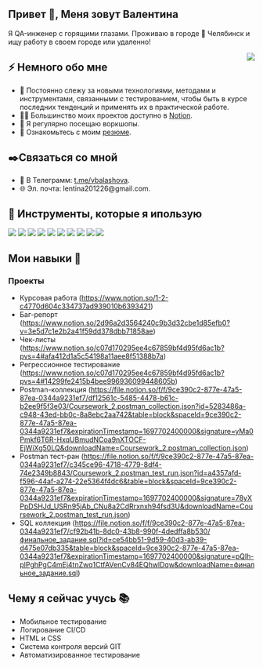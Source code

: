 <h2>Привет 👋, Меня зовут Валентина</h2>
<p>Я QA-инженер с горящими глазами.</a></strong> Проживаю в городе 🌁 Челябинск и ищу работу в своем городе или удаленно! </p>

<img align="right" src="https://img.hhcdn.ru/photo/738298072.jpeg?t=1697698269&h=7VqNtvFan5C6CuTjw1EY0g" />
<h2>⚡️ Немного обо мне</h2>
<ul>
<li>🧐 Постоянно слежу за новыми технологиями, методами и инструментами, связанными с тестированием, чтобы быть в курсе последних тенденций и применять их в практической работе.</li>
<li>👨‍💻 Большинство моих проектов доступно в <a href="https://www.notion.so/c07d170295ee4c67859bf4d95fd6ac1b">Notion</a>.</li>
<li>📝 Я регулярно посещаю воркшопы.</li>
<li>📙 Ознакомьтесь с моим <a href="https://chelyabinsk.hh.ru/resume/41d0150fff0c76b0320039ed1f656161556142">резюме</a>.</li>
</ul>
<h2> ✒️Связаться со мной</h2>
<ul>
<li>💬 В Телеграмм: <a href="https://t.me/vbalashova"> t.me/vbalashova</a>.</li>
<li>🌐 Эл. почта: lentina201226@gmail.com.</li>
</ul>

<h2>🚀 Инструменты, которые я ипользую</h2>
<p>
  <a href="https://jmeter.apache.org/"><img src="https://img.shields.io/badge/Jmeter-red"></a>
  <a href="https://soapui.ru/"><img src="https://img.shields.io/badge/SoapUI-yellow"></a>
  <a href="https://www.pgadmin.org/download/"><img src="https://img.shields.io/badge/PgAdmin4-blue"></a>
  <a href="https://petstore.swagger.io/#/"><img src="https://img.shields.io/badge/Swagger-green"></a> 
  <a href="https://www.notion.so/Portfolio-5845da22ea064a4c98020d4107fe884b"><img src="https://img.shields.io/badge/Notion-black"></a>
  <a href="https://chlist.sitechco.ru/login"><img src="https://img.shields.io/badge/Sitechco-cyan"></a>
  <a href="https://miro.com"><img src="https://img.shields.io/badge/Miro-yellow"></a>
  <a href="https://www.postman.com/"><img src="https://img.shields.io/badge/Postman-orange"></a>
  <a href="https://www.atlassian.com/software"><img src="https://img.shields.io/badge/Jira-black"></a>
  <a href="https://app.qase.io"><img src="https://img.shields.io/badge/Gase-blue"></a> 
</p>

## Мои навыки 📜

### Проекты

- Курсовая работа 
  (https://www.notion.so/1-2-c4770d604c334737ad939010b6393421)
- Баг-репорт
  (https://www.notion.so/2d96a2d3564240c9b3d32cbe1d85efb0?v=3e5d7c1e2b2a41f59dd378dbb71858ae)
- Чек-листы
  (https://www.notion.so/c07d170295ee4c67859bf4d95fd6ac1b?pvs=4#afa412d1a5c54198a11aee8f51388b7a)
- Регрессионное тестирование
  (https://www.notion.so/c07d170295ee4c67859bf4d95fd6ac1b?pvs=4#14299fe2415b4bee996936099448605b)
- Postman-коллекция
  (https://file.notion.so/f/f/9ce390c2-877e-47a5-87ea-0344a9231ef7/df12561c-5485-4478-b61c-b2ee9f5f3e03/Coursework_2.postman_collection.json?id=5283486a-c948-43ed-bb0c-8a8ebc2aa742&table=block&spaceId=9ce390c2-877e-47a5-87ea-0344a9231ef7&expirationTimestamp=1697702400000&signature=yMa0Pmkf6T6R-HxqUBmudNCoa9nXTOCF-EjWiXg50LQ&downloadName=Coursework_2.postman_collection.json)
- Postman тест-ран (https://file.notion.so/f/f/9ce390c2-877e-47a5-87ea-0344a9231ef7/c345ce96-4718-4779-8df4-74e2349b8843/Coursework_2.postman_test_run.json?id=a4357afd-f596-44af-a274-22e5364f4dc6&table=block&spaceId=9ce390c2-877e-47a5-87ea-0344a9231ef7&expirationTimestamp=1697702400000&signature=78yXPpDSHJd_USRn95jAb_CNu8a2CdRrxnxh94fsd3U&downloadName=Coursework_2.postman_test_run.json)
- SQL коллекция
  (https://file.notion.so/f/f/9ce390c2-877e-47a5-87ea-0344a9231ef7/cf92b41b-8dc0-43b8-990f-4dedffa8b530/финальное_задание.sql?id=ce54bb51-9d59-40d3-ab39-d475e07db335&table=block&spaceId=9ce390c2-877e-47a5-87ea-0344a9231ef7&expirationTimestamp=1697702400000&signature=pQIh-plPghPgC4mEj4tnZwq1CtfAVenCv84EQhwlDqw&downloadName=финальное_задание.sql)

## Чему я сейчас учусь 📚

- Мобильное тестирование
- Логирование CI/CD
- HTML и CSS
- Система контроля версий GIT
- Автоматизированное тестирование
